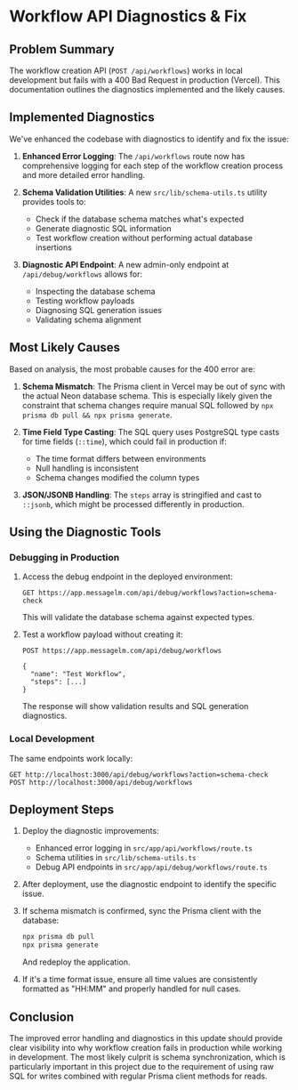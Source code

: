 # Workflow API Diagnostics & Fix

## Problem Summary

The workflow creation API (`POST /api/workflows`) works in local development but fails with a 400 Bad Request in production (Vercel). This documentation outlines the diagnostics implemented and the likely causes.

## Implemented Diagnostics

We've enhanced the codebase with diagnostics to identify and fix the issue:

1. **Enhanced Error Logging**: The `/api/workflows` route now has comprehensive logging for each step of the workflow creation process and more detailed error handling.

2. **Schema Validation Utilities**: A new `src/lib/schema-utils.ts` utility provides tools to:
   - Check if the database schema matches what's expected
   - Generate diagnostic SQL information
   - Test workflow creation without performing actual database insertions

3. **Diagnostic API Endpoint**: A new admin-only endpoint at `/api/debug/workflows` allows for:
   - Inspecting the database schema
   - Testing workflow payloads
   - Diagnosing SQL generation issues
   - Validating schema alignment

## Most Likely Causes

Based on analysis, the most probable causes for the 400 error are:

1. **Schema Mismatch**: The Prisma client in Vercel may be out of sync with the actual Neon database schema. This is especially likely given the constraint that schema changes require manual SQL followed by `npx prisma db pull && npx prisma generate`.

2. **Time Field Type Casting**: The SQL query uses PostgreSQL type casts for time fields (`::time`), which could fail in production if:
   - The time format differs between environments
   - Null handling is inconsistent
   - Schema changes modified the column types

3. **JSON/JSONB Handling**: The `steps` array is stringified and cast to `::jsonb`, which might be processed differently in production.

## Using the Diagnostic Tools

### Debugging in Production

1. Access the debug endpoint in the deployed environment:
   ```
   GET https://app.messagelm.com/api/debug/workflows?action=schema-check
   ```
   This will validate the database schema against expected types.

2. Test a workflow payload without creating it:
   ```
   POST https://app.messagelm.com/api/debug/workflows
   
   {
     "name": "Test Workflow",
     "steps": [...]
   }
   ```
   The response will show validation results and SQL generation diagnostics.

### Local Development

The same endpoints work locally:
```
GET http://localhost:3000/api/debug/workflows?action=schema-check
POST http://localhost:3000/api/debug/workflows
```

## Deployment Steps

1. Deploy the diagnostic improvements:
   - Enhanced error logging in `src/app/api/workflows/route.ts`
   - Schema utilities in `src/lib/schema-utils.ts`
   - Debug API endpoints in `src/app/api/debug/workflows/route.ts`

2. After deployment, use the diagnostic endpoint to identify the specific issue.

3. If schema mismatch is confirmed, sync the Prisma client with the database:
   ```bash
   npx prisma db pull
   npx prisma generate
   ```
   And redeploy the application.

4. If it's a time format issue, ensure all time values are consistently formatted as "HH:MM" and properly handled for null cases.

## Conclusion

The improved error handling and diagnostics in this update should provide clear visibility into why workflow creation fails in production while working in development. The most likely culprit is schema synchronization, which is particularly important in this project due to the requirement of using raw SQL for writes combined with regular Prisma client methods for reads.
